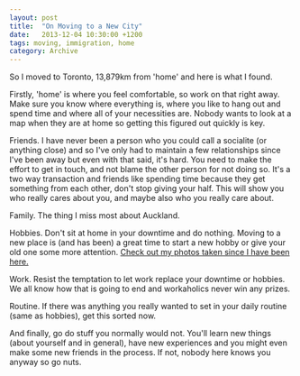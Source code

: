 ```yaml
---
layout: post
title:  "On Moving to a New City"
date:   2013-12-04 10:30:00 +1200
tags: moving, immigration, home
category: Archive
---
```


So I moved to Toronto, 13,879km from 'home' and here is what I found.

Firstly, 'home' is where you feel comfortable, so work on that right away. Make sure you know where everything is, where you like to hang out and spend time and where all of your necessities are. Nobody wants to look at a map when they are at home so getting this figured out quickly is key.

Friends. I have never been a person who you could call a socialite (or anything close) and so I've only had to maintain a few relationships since I've been away but even with that said, it's hard. You need to make the effort to get in touch, and not blame the other person for not doing so. It's a two way transaction and friends like spending time because they get something from each other, don't stop giving your half. This will show you who really cares about you, and maybe also who you really care about.

Family. The thing I miss most about Auckland.

Hobbies. Don't sit at home in your downtime and do nothing. Moving to a new place is (and has been) a great time to start a new hobby or give your old one some more attention. [Check out my photos taken since I have been here.](http://500px.com/ethan_rose)

Work. Resist the temptation to let work replace your downtime or hobbies. We all know how that is going to end and workaholics never win any prizes.

Routine. If there was anything you really wanted to set in your daily routine (same as hobbies), get this sorted now.

And finally, go do stuff you normally would not. You'll learn new things (about yourself and in general), have new experiences and you might even make some new friends in the process. If not, nobody here knows you anyway so go nuts.